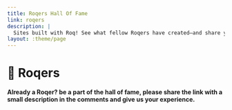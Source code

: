 ```yaml
---
title: Roqers Hall Of Fame
link: roqers
description: |
  Sites built with Roq! See what fellow Roqers have created—and share your own story.
layout: :theme/page
---
```


# 🎸 Roqers

**Already a Roqer? be a part of the hall of fame, please share the link with a small description in the comments and give us your experience.**

<div class="giscus"></div>
<script src="https://giscus.app/client.js"
        data-repo="quarkiverse/quarkus-roq"
        data-repo-id="R_kgDOL4WdMA"
        data-category="Comments"
        data-category-id="DIC_kwDOL4WdMM4CjtXB"
        data-mapping="pathname"
        data-strict="0"
        data-reactions-enabled="1"
        data-emit-metadata="0"
        data-input-position="bottom"
        data-theme="light"
        data-lang="en"
        crossorigin="anonymous"
        async>
</script>
